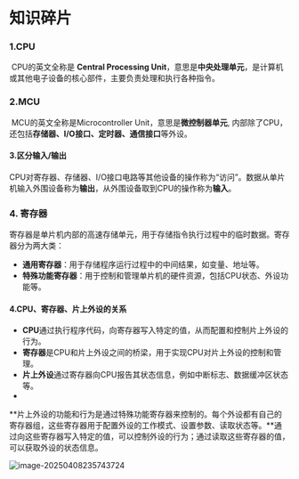 # 					知识碎片



### **1.CPU**

​	CPU的英文全称是 **Central Processing Unit**，意思是**中央处理单元**，是计算机或其他电子设备的核心部件，主要负责处理和执行各种指令。



### 2.MCU

​	MCU的英文全称是Microcontroller Unit，意思是**微控制器单元**, 内部除了CPU，还包括**存储器、I/O接口、定时器、通信接口**等外设。



#### 3.区分输入/输出

​	CPU对寄存器、存储器、I/O接口电路等其他设备的操作称为“访问”。数据从单片机输入外围设备称为**输出**，从外围设备取到CPU的操作称为**输入**。



### **4. 寄存器**

​	寄存器是单片机内部的高速存储单元，用于存储指令执行过程中的临时数据。寄存器分为两大类：

- **通用寄存器**：用于存储程序运行过程中的中间结果，如变量、地址等。
- **特殊功能寄存器**：用于控制和管理单片机的硬件资源，包括CPU状态、外设功能等。



#### 4.**CPU、寄存器、片上外设的关系**

- **CPU**通过执行程序代码，向寄存器写入特定的值，从而配置和控制片上外设的行为。
- **寄存器**是CPU和片上外设之间的桥梁，用于实现CPU对片上外设的控制和管理。
- **片上外设**通过寄存器向CPU报告其状态信息，例如中断标志、数据缓冲区状态等。
- 

​	**片上外设的功能和行为是通过特殊功能寄存器来控制的。每个外设都有自己的寄存器组，这些寄存器用于配置外设的工作模式、设置参数、读取状态等。**通过向这些寄存器写入特定的值，可以控制外设的行为；通过读取这些寄存器的值，可以获取外设的状态信息。



![image-20250408235743724](C:\Users\admin\AppData\Roaming\Typora\typora-user-images\image-20250408235743724.png)















